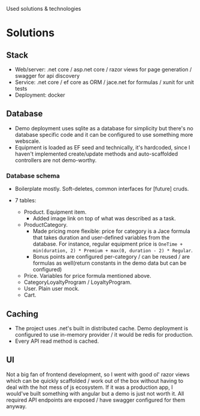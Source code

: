 Used solutions & technologies


# Solutions

## Stack

* Web/server: .net core / asp.net core / razor views for page generation / swagger for api discovery
* Service: .net core / ef core as ORM / jace.net for formulas / xunit for unit tests
* Deployment: docker

## Database

* Demo deployment uses sqlite as a database for simplicity but there's no database specific code and it can be configured to use something more webscale.
* Equipment is loaded as  EF seed and technically, it's hardcoded, since I haven't implemented create/update methods and auto-scaffolded controllers are not demo-worthy.


### Database schema

* Boilerplate mostly. Soft-deletes, common interfaces for [future] cruds.

* 7 tables:
    * Product. Equipment item.
        * Added image link on top of what was described as a task.
    * ProductCategory.
        * Made pricing more flexible: price for category is a Jace formula that takes duration and user-defined variables from the database.
            For instance, regular equipment price is `OneTime + min(duration, 2) * Premium + max(0, duration - 2) * Regular`.
        * Bonus points are configured per-category / can be reused / are formulas as well(return constants in the demo data but can be configured)
    * Price. Variables for price formula mentioned above.
    * CategoryLoyaltyProgram / LoyaltyProgram.
    * User. Plain user mock.
    * Cart.

## Caching

* The project uses .net's built in distributed cache. Demo deployment is configured to use in-memory provider / it would be redis for production.
* Every API read method is cached.

## UI

Not a big fan of frontend development, so I went with good ol' razor views which can be quickly scaffolded / work out of the box without having to deal with the hot mess of js ecosystem.
If it was a production app, I would've built something with angular but a demo is just not worth it. All required API endpoints are exposed / have swagger configured for them anyway.